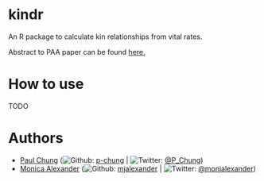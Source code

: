 # kindr
An R package to calculate kin relationships from vital rates.

Abstract to PAA paper can be found [here.](https://p-chung.com/paa/2019/abstract/)

# How to use

TODO

# Authors


-   [Paul Chung](https://paulchung.org/) (![Github](http://i.imgur.com/9I6NRUm.png): [p-chung](https://github.com/p-chung) | ![Twitter](http://i.imgur.com/wWzX9uB.png): [@P_Chung](https://twitter.com/P_Chung))
-   [Monica Alexander](http://monicaalexander.com) (![Github](http://i.imgur.com/9I6NRUm.png): [mjalexander](https://github.com/mjalexander) | ![Twitter](http://i.imgur.com/wWzX9uB.png): [@monjalexander](https://twitter.com/monjalexander))

